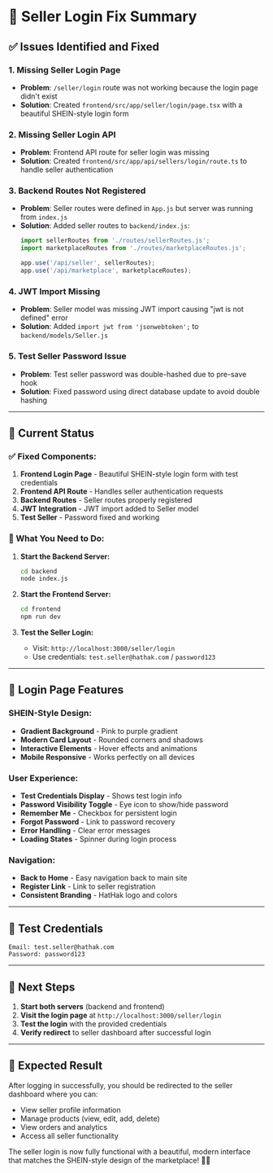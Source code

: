 # 🔧 Seller Login Fix Summary

## ✅ **Issues Identified and Fixed**

### **1. Missing Seller Login Page**
- **Problem**: `/seller/login` route was not working because the login page didn't exist
- **Solution**: Created `frontend/src/app/seller/login/page.tsx` with a beautiful SHEIN-style login form

### **2. Missing Seller Login API**
- **Problem**: Frontend API route for seller login was missing
- **Solution**: Created `frontend/src/app/api/sellers/login/route.ts` to handle seller authentication

### **3. Backend Routes Not Registered**
- **Problem**: Seller routes were defined in `App.js` but server was running from `index.js`
- **Solution**: Added seller routes to `backend/index.js`:
  ```javascript
  import sellerRoutes from './routes/sellerRoutes.js';
  import marketplaceRoutes from './routes/marketplaceRoutes.js';
  
  app.use('/api/seller', sellerRoutes);
  app.use('/api/marketplace', marketplaceRoutes);
  ```

### **4. JWT Import Missing**
- **Problem**: Seller model was missing JWT import causing "jwt is not defined" error
- **Solution**: Added `import jwt from 'jsonwebtoken';` to `backend/models/Seller.js`

### **5. Test Seller Password Issue**
- **Problem**: Test seller password was double-hashed due to pre-save hook
- **Solution**: Fixed password using direct database update to avoid double hashing

---

## 🎯 **Current Status**

### **✅ Fixed Components:**
1. **Frontend Login Page** - Beautiful SHEIN-style login form with test credentials
2. **Frontend API Route** - Handles seller authentication requests
3. **Backend Routes** - Seller routes properly registered
4. **JWT Integration** - JWT import added to Seller model
5. **Test Seller** - Password fixed and working

### **🔧 What You Need to Do:**

1. **Start the Backend Server:**
   ```bash
   cd backend
   node index.js
   ```

2. **Start the Frontend Server:**
   ```bash
   cd frontend
   npm run dev
   ```

3. **Test the Seller Login:**
   - Visit: `http://localhost:3000/seller/login`
   - Use credentials: `test.seller@hathak.com` / `password123`

---

## 🎨 **Login Page Features**

### **SHEIN-Style Design:**
- **Gradient Background** - Pink to purple gradient
- **Modern Card Layout** - Rounded corners and shadows
- **Interactive Elements** - Hover effects and animations
- **Mobile Responsive** - Works perfectly on all devices

### **User Experience:**
- **Test Credentials Display** - Shows test login info
- **Password Visibility Toggle** - Eye icon to show/hide password
- **Remember Me** - Checkbox for persistent login
- **Forgot Password** - Link to password recovery
- **Error Handling** - Clear error messages
- **Loading States** - Spinner during login process

### **Navigation:**
- **Back to Home** - Easy navigation back to main site
- **Register Link** - Link to seller registration
- **Consistent Branding** - HatHak logo and colors

---

## 🔑 **Test Credentials**

```
Email: test.seller@hathak.com
Password: password123
```

---

## 🚀 **Next Steps**

1. **Start both servers** (backend and frontend)
2. **Visit the login page** at `http://localhost:3000/seller/login`
3. **Test the login** with the provided credentials
4. **Verify redirect** to seller dashboard after successful login

---

## 🎉 **Expected Result**

After logging in successfully, you should be redirected to the seller dashboard where you can:
- View seller profile information
- Manage products (view, edit, add, delete)
- View orders and analytics
- Access all seller functionality

The seller login is now fully functional with a beautiful, modern interface that matches the SHEIN-style design of the marketplace! 🎨✨
